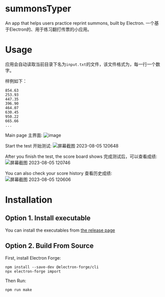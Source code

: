# summonsTyper
An app that helps users practice reprint summons, built by Electron. 一个基于Electron的、用于练习翻打传票的小应用。

# Usage
应用会自动读取当前目录下名为`input.txt`的文件，该文件格式为，每一行一个数字。

样例如下：
```
854.63
253.93
447.35
396.90
464.07
630.45
950.22
665.66
...
```


Main page 主界面:
![image](https://github.com/epigone707/summonsTyper/assets/62321106/047aead6-2c53-48a4-977a-8a3c3688ac8c)


Start the test 开始测试:
![屏幕截图 2023-08-05 120648](https://github.com/epigone707/summonsTyper/assets/62321106/2fb49be4-f444-4f60-a9f9-4f1d3858bafa)


After you finish the test, the score board shows 完成测试后，可以查看成绩:
![屏幕截图 2023-08-05 120746](https://github.com/epigone707/summonsTyper/assets/62321106/69bbcf5c-75a0-4e04-978d-965581918fe0)


You can also check your score history 查看历史成绩:
![屏幕截图 2023-08-05 120606](https://github.com/epigone707/summonsTyper/assets/62321106/685d104d-cd4b-4289-9ffd-3f7c72740400)



# Installation

## Option 1. Install executable
You can install the executables from [the release page](https://github.com/epigone707/summonsTyper/releases/tag/v1.0)

## Option 2. Build From Source
First, install Electron Forge:
```
npm install --save-dev @electron-forge/cli
npx electron-forge import
```
Then Run:
```
npm run make
```
